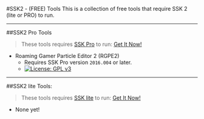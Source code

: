 #SSK2 - (FREE) Tools
This is a collection of free tools that require SSK 2 (lite or PRO) to run.

---

##SSK2 Pro Tools
> These tools requires [SSK Pro](https://roaminggamer.github.io/RGDocs/pages/SSK2/) to run: [Get It Now!](https://sellfy.com/p/x9oR/)

+ Roaming Gamer Particle Editor 2 (RGPE2)
	+ Requires SSK Pro version `2016.004` or later.
	+ [![License: GPL v3](https://img.shields.io/badge/License-GPL%20v3-blue.svg)](http://www.gnu.org/licenses/gpl-3.0)

---

##SSK2 lite Tools:
> These tools requires [SSK lite](https://roaminggamer.github.io/RGDocs/pages/SSK2/) to run: [Get It Now!](https://sellfy.com/p/Qcz8/)

+ None yet!
